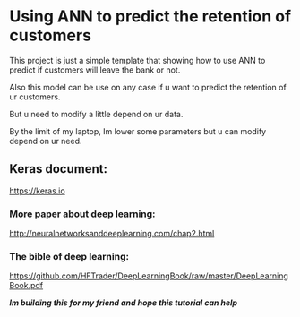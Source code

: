 # Using ANN to predict the retention of customers

This project is just a simple template that showing how to use ANN to predict if customers will leave the bank or not.

Also this model can be use on any case if u want to predict the retention of ur customers.

But u need to modify a little depend on ur data.

By the limit of my laptop, Im lower some parameters but u can modify depend on ur need.

## Keras document:
https://keras.io


### More paper about deep learning: 
http://neuralnetworksanddeeplearning.com/chap2.html

### The bible of deep learning:
https://github.com/HFTrader/DeepLearningBook/raw/master/DeepLearningBook.pdf


***Im building this for my friend and hope this tutorial can help***

